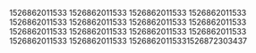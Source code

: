 1526862011533
1526862011533
1526862011533
1526862011533
1526862011533
1526862011533
1526862011533
1526862011533
1526862011533
1526862011533
1526862011533
1526862011533
1526862011533
1526862011533
15268620115331526872303437